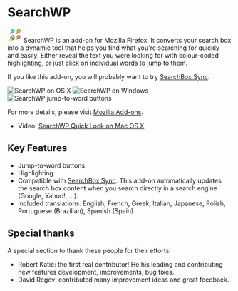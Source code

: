# SearchWP

![Logo](/src/chrome/skin/classic/icon.png?raw=true) SearchWP is an add-on for Mozilla Firefox. It converts your search box into a dynamic tool that helps you find what you're searching for quickly and easily. Either reveal the text you were looking for with colour-coded highlighting, or just click on individual words to jump to them.

If you like this add-on, you will probably want to try [SearchBox Sync](https://github.com/legege/searchboxsync).

![SearchWP on OS X](https://addons.cdn.mozilla.net/user-media/previews/full/18/18860.png?modified=1409417514)
![SearchWP on Windows](https://addons.cdn.mozilla.net/user-media/previews/full/142/142358.png?modified=1409417515)
![SearchWP jump-to-word buttons](https://addons.cdn.mozilla.net/user-media/previews/full/25/25567.png?modified=1409417514)

For more details, please visit [Mozilla Add-ons](https://addons.mozilla.org/firefox/addon/searchwp/).

 * Video: [SearchWP Quick Look on Mac OS X](http://video.google.com/videoplay?docid=-6212809882398677899)

## Key Features
 * Jump-to-word buttons
 * Highlighting
 * Compatible with [SearchBox Sync](https://github.com/legege/searchboxsync). This add-on automatically updates the search box content when you search directly in a search engine (Google, Yahoo!, ...).
 * Included translations: English, French, Greek, Italian, Japanese, Polish, Portuguese (Brazilian), Spanish (Spain)

## Special thanks
A special section to thank these people for their efforts!
 * Robert Katić: the first real contributor! He his leading and contributing new features development, improvements, bug fixes.
 * David Regev: contributed many improvement ideas and great feedback.
